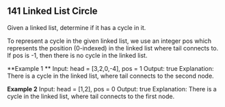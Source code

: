 ﻿## 141 Linked List Circle
Given a linked list, determine if it has a cycle in it.

To represent a cycle in the given linked list, we use an integer pos which represents the position (0-indexed) in the linked list where tail connects to. 
If pos is -1, then there is no cycle in the linked list.

**Example 1 **
Input: head = [3,2,0,-4], pos = 1
Output: true
Explanation: There is a cycle in the linked list, where tail connects to the second node.

**Example 2**
Input: head = [1,2], pos = 0
Output: true
Explanation: There is a cycle in the linked list, where tail connects to the first node.